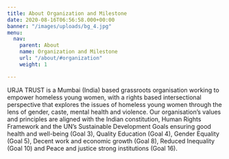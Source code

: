 ```yaml
---
title: About Organization and Milestone
date: 2020-08-16T06:56:58.000+00:00
banner: "/images/uploads/bg_4.jpg"
menu:
  nav:
    parent: About
    name: Organization and Milestone
    url: "/about/#organization"
    weight: 1

---
```

URJA TRUST is a Mumbai (India) based grassroots organisation working to empower
homeless young women, with a rights based intersectional perspective that
explores the issues of homeless young women through the lens of gender, caste,
mental health and violence. Our organisation’s values and principles are
aligned with the Indian constitution, Human Rights Framework and the  UN’s
Sustainable Development Goals ensuring good health and well-being (Goal 3),
Quality Education (Goal 4), Gender Equality (Goal 5), Decent work and economic
growth (Goal 8), Reduced Inequality (Goal 10) and Peace and justice strong
institutions (Goal 16).
